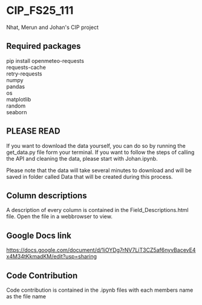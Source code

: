 # CIP_FS25_111
Nhat, Merun and Johan's CIP project

## Required packages
pip install openmeteo-requests  
requests-cache   
retry-requests   
numpy   
pandas   
os  
matplotlib  
random  
seaborn  
 
## PLEASE READ
If you want to download the data yourself, you can do so by running
the get_data.py file form your terminal. If you want to follow the
steps of calling the API and cleaning the data, please start with 
Johan.ipynb.

Please note that the data will take several minutes to download and
will be saved in folder called Data that will be created during this
process.

## Column descriptions
A description of every column is contained in the
Field_Descriptions.html file. Open the file in a webbrowser
to view.

## Google Docs link
https://docs.google.com/document/d/1iOYDg7rNV7LiT3CZ5af6nyvBacevE4x4M34tKkmadKM/edit?usp=sharing

## Code Contribution
Code contribution is contained in the .ipynb files with each members name as the file name